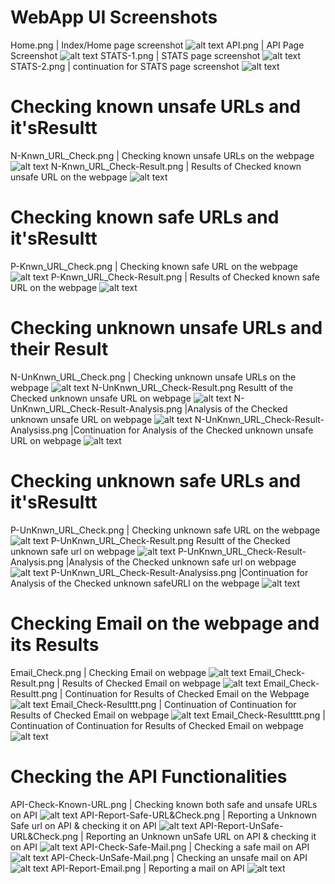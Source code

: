 # WebApp UI Screenshots

Home.png | Index/Home page screenshot
![alt text](https://github.com/mynenivarun/PhishDefender/blob/main/screenshots/Home.png "Check")
API.png | API Page Screenshot
![alt text](https://github.com/mynenivarun/PhishDefender/blob/main/screenshots/API.png "Check")
STATS-1.png | STATS page screenshot
![alt text](https://github.com/mynenivarun/PhishDefender/blob/main/screenshots/STATS-1.png "Check")
STATS-2.png |  continuation for STATS page screenshot
![alt text](https://github.com/mynenivarun/PhishDefender/blob/main/screenshots/STATS-2.png "Check")

# Checking known unsafe URLs and it'sResultt

N-Knwn_URL_Check.png | Checking known unsafe URLs on the webpage
![alt text](https://github.com/mynenivarun/PhishDefender/blob/main/screenshots/N-Knwn_URL_Check.png "Check")
N-Knwn_URL_Check-Result.png | Results of Checked known unsafe URL on the webpage
![alt text](https://github.com/mynenivarun/PhishDefender/blob/main/screenshots/N-Knwn_URL_Check-Result.png "Check")

# Checking known safe URLs and it'sResultt

P-Knwn_URL_Check.png | Checking known safe URL on the webpage
![alt text](https://github.com/mynenivarun/PhishDefender/blob/main/screenshots/P-Knwn_URL_Check.png "Check")
P-Knwn_URL_Check-Result.png | Results of Checked known safe URL on the webpage
![alt text](https://github.com/mynenivarun/PhishDefender/blob/main/screenshots/P-Knwn_URL_Check-Result.png "Check")

# Checking unknown unsafe URLs and their Result

N-UnKnwn_URL_Check.png | Checking unknown unsafe URLs on the webpage
![alt text](https://github.com/mynenivarun/PhishDefender/blob/main/screenshots/N-UnKnwn_URL_Check.png "Check")
N-UnKnwn_URL_Check-Result.png  Resultt of the Checked unknown unsafe URL on webpage
![alt text](https://github.com/mynenivarun/PhishDefender/blob/main/screenshots/N-UnKnwn_URL_Check-Result.png "Check")
N-UnKnwn_URL_Check-Result-Analysis.png |Analysis of the Checked unknown unsafe URL on webpage
![alt text](https://github.com/mynenivarun/PhishDefender/blob/main/screenshots/N-UnKnwn_URL_Check-Result-Analysis.png "Check")
N-UnKnwn_URL_Check-Result-Analysiss.png |Continuation for Analysis of the Checked unknown unsafe URL on webpage
![alt text](https://github.com/mynenivarun/PhishDefender/blob/main/screenshots/N-UnKnwn_URL_Check-Result-Analysiss.png "Check")

# Checking unknown safe URLs and it'sResultt

P-UnKnwn_URL_Check.png | Checking unknown safe URL on the webpage
![alt text](https://github.com/mynenivarun/PhishDefender/blob/main/screenshots/P-UnKnwn_URL_Check.png "Check")
P-UnKnwn_URL_Check-Result.png  Resultt of the Checked unknown safe url on webpage
![alt text](https://github.com/mynenivarun/PhishDefender/blob/main/screenshots/P-UnKnwn_URL_Check-Result.png "Check")
P-UnKnwn_URL_Check-Result-Analysis.png |Analysis of the Checked unknown safe url on webpage
![alt text](https://github.com/mynenivarun/PhishDefender/blob/main/screenshots/P-UnKnwn_URL_Check-Result-Analysis.png "Check")
P-UnKnwn_URL_Check-Result-Analysiss.png |Continuation for Analysis of the Checked unknown safeURLl on the webpage
![alt text](https://github.com/mynenivarun/PhishDefender/blob/main/screenshots/P-UnKnwn_URL_Check-Result-Analysiss.png "Check")

# Checking Email on the webpage and its Results

Email_Check.png | Checking Email on webpage
![alt text](https://github.com/mynenivarun/PhishDefender/blob/main/screenshots/Email_Check.png "Check")
Email_Check-Result.png | Results of Checked Email on webpage
![alt text](https://github.com/mynenivarun/PhishDefender/blob/main/screenshots/Email_Check-Result.png "Check")
Email_Check-Resultt.png | Continuation for Results of Checked Email on the Webpage
![alt text](https://github.com/mynenivarun/PhishDefender/blob/main/screenshots/Email_Check-Resultt.png "Check")
Email_Check-Resulttt.png | Continuation of Continuation for Results of Checked Email on webpage
![alt text](https://github.com/mynenivarun/PhishDefender/blob/main/screenshots/Email_Check-Resulttt.png "Check")
Email_Check-Resultttt.png | Continuation of Continuation for Results of Checked Email on webpage
![alt text](https://github.com/mynenivarun/PhishDefender/blob/main/screenshots/Email_Check-Resultttt.png "Check")

# Checking the API Functionalities 

API-Check-Known-URL.png | Checking known both safe and  unsafe URLs on API
![alt text](https://github.com/mynenivarun/PhishDefender/blob/main/screenshots/API-Check-Known-URL.png "Check")
API-Report-Safe-URL&Check.png | Reporting a Unknown Safe url on API & checking it on API
![alt text](https://github.com/mynenivarun/PhishDefender/blob/main/screenshots/API-Report-Safe-URL&Check.png "Check")
API-Report-UnSafe-URL&Check.png | Reporting an Unknown unSafe URL on API & checking it on API
![alt text](https://github.com/mynenivarun/PhishDefender/blob/main/screenshots/API-Report-UnSafe-URL&Check.png "Check")
API-Check-Safe-Mail.png | Checking a safe mail on API
![alt text](https://github.com/mynenivarun/PhishDefender/blob/main/screenshots/API-Check-Safe-Mail.png "Check")
API-Check-UnSafe-Mail.png | Checking an unsafe mail on API
![alt text](https://github.com/mynenivarun/PhishDefender/blob/main/screenshots/API-Check-UnSafe-Mail.png "Check")
API-Report-Email.png | Reporting a mail on API
![alt text](https://github.com/mynenivarun/PhishDefender/blob/main/screenshots/API-Report-Email.png "Check")
